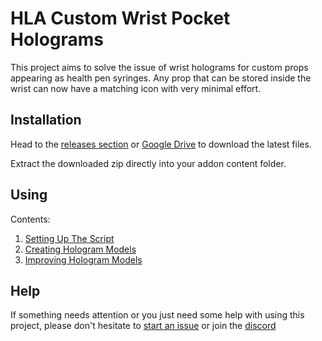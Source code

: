 # HLA Custom Wrist Pocket Holograms

This project aims to solve the issue of wrist holograms for custom props appearing as health pen syringes. Any prop that can be stored inside the wrist can now have a matching icon with very minimal effort.

## Installation

Head to the [releases section](https://github.com/FrostSource/hla-custom-wrist-pockets/releases/latest) or [Google Drive](https://drive.google.com/drive/folders/11QyH9kNEGCt-qOUVJtU5i7Zm1vtlMwUH?usp=sharing) to download the latest files.

Extract the downloaded zip directly into your addon content folder.

## Using

Contents:
1. [Setting Up The Script](docs/script_setup.md)
2. [Creating Hologram Models](docs/hologram_creation.md)
3. [Improving Hologram Models](docs/improving_models.md)

## Help

If something needs attention or you just need some help with using this project, please don't hesitate to [start an issue](https://github.com/FrostSource/hla-custom-wrist-pockets/issues/new) or join the [discord](https://discord.gg/tKrYtN3qbx)
